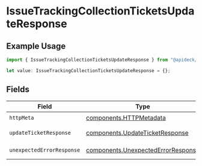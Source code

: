 # IssueTrackingCollectionTicketsUpdateResponse

## Example Usage

```typescript
import { IssueTrackingCollectionTicketsUpdateResponse } from "@apideck/unify/models/operations";

let value: IssueTrackingCollectionTicketsUpdateResponse = {};
```

## Fields

| Field                                                                                    | Type                                                                                     | Required                                                                                 | Description                                                                              |
| ---------------------------------------------------------------------------------------- | ---------------------------------------------------------------------------------------- | ---------------------------------------------------------------------------------------- | ---------------------------------------------------------------------------------------- |
| `httpMeta`                                                                               | [components.HTTPMetadata](../../models/components/httpmetadata.md)                       | :heavy_check_mark:                                                                       | N/A                                                                                      |
| `updateTicketResponse`                                                                   | [components.UpdateTicketResponse](../../models/components/updateticketresponse.md)       | :heavy_minus_sign:                                                                       | Update a Ticket                                                                          |
| `unexpectedErrorResponse`                                                                | [components.UnexpectedErrorResponse](../../models/components/unexpectederrorresponse.md) | :heavy_minus_sign:                                                                       | Unexpected error                                                                         |